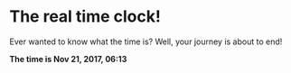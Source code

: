 # The real time clock!

Ever wanted to know what the time is? Well, your journey is about to end!

**The time is Nov 21, 2017, 06:13**